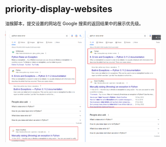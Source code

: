 # priority-display-websites


油猴脚本，提交设置的网站在 Google 搜索的返回结果中的展示优先级。

![Demo](20230327220106.png "Demo")

